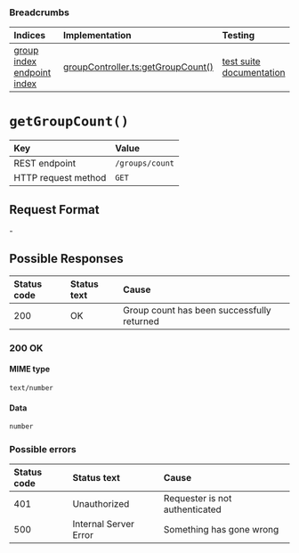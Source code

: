 ### Breadcrumbs

| Indices | Implementation | Testing |
| :----------------------------------------------------------- | :-------------------------------------------------------------------------------------------------------------------- | :--------------------------------------------------------------------------------------------------------------------------------------------------------------- |
| [group index](./index.md)<br>[endpoint index](../index.md) | [groupController.ts:getGroupCount()](../../../../../backend/src/controllers/groupController.ts#L263-L273) | [test suite](../../../../../backend/tests/controllers/groups/getGroupCount.test.ts)<br>[documentation](../../tests/groups/getGroupCount.test.md) |

# `getGroupCount()`

| Key                 | Value           |
| :------------------ | :-------------- |
| REST endpoint       | `/groups/count` |
| HTTP request method | `GET`           |

## Request Format

\-

## Possible Responses

| Status code | Status text | Cause                                      |
| :---------- | :---------- | :----------------------------------------- |
| 200         | OK          | Group count has been successfully returned |

### 200 OK

#### MIME type

`text/number`

#### Data

```typescript
number
```

### Possible errors

| Status code | Status text           | Cause                          |
| :---------- | :-------------------- | :----------------------------- |
| 401         | Unauthorized          | Requester is not authenticated |
| 500         | Internal Server Error | Something has gone wrong       |
